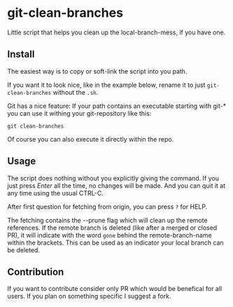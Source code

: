 # git-clean-branches

Little script that helps you clean up the local-branch-mess, if you have one.

## Install

The easiest way is to copy or soft-link the script into you path.

If you want it to look nice, like in the example below, rename it to just `git-clean-branches` without the `.sh`.

Git has a nice feature: If your path contains an executable starting with git-*
you can use it withing your git-repository like this:

```
git clean-branches
```

Of course you can also execute it directly within the repo.

## Usage

The script does nothing without you explicitly giving the command. If you just press _Enter_ all the time, no changes will be made. And you can quit it at any time using the usual CTRL-C.

After first question for fetching from origin, you can press `?` for HELP.

The fetching contains the --prune flag which will clean up the remote references. If the remote branch is deleted (like after a merged or closed PR), it will indicate with the word `gone` behind the remote-branch-name within the brackets. This can be used as an indicator your local branch can be deleted.

## Contribution

If you want to contribute consider only PR which would be benefical for all users.
If you plan on something specific I suggest a fork.
